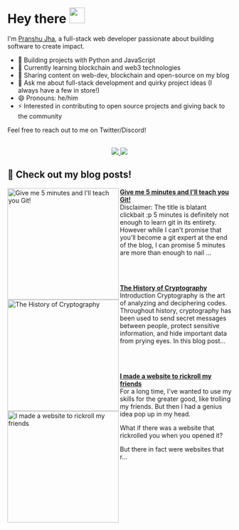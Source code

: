 # Hey there <img src="https://raw.githubusercontent.com/MartinHeinz/MartinHeinz/master/wave.gif" width="35"/>


I'm [Pranshu Jha](https://linkfree.io/pranshuj73), a full-stack web developer passionate about building software to create impact.

- 🚀 Building projects with Python and JavaScript
- 🔭 Currently learning blockchain and web3 technologies
- 🌱 Sharing content on web-dev, blockchain and open-source on my blog
- 💬 Ask me about full-stack development and quirky project ideas (I always have a few in store!)
- 😄 Pronouns: he/him
- ⚡ Interested in contributing to open source projects and giving back to the community

Feel free to reach out to me on Twitter/Discord!

<br />

<!-- SOCIALS -->
<div align="center">
 <a href="https://twitter.com/pranshuj73" target="_blank" rel="noopener noreferrer">
  <img src="https://img.shields.io/badge/Twitter-@pranshuj73-blue?color=efefef&style=for-the-badge&logo=twitter" />
 </a>
 <a href="https://www.linkedin.com/in/pranshu-jha-7ba383183/" target="_blank" rel="noopener noreferrer">
  <img src="https://img.shields.io/badge/LinkedIn-Pranshu Jha-blue?color=efefef&style=for-the-badge&logo=linkedin" />
 </a>
</div>

## 📰 Check out my blog posts!
<!-- HASHNODE_BLOG:START -->
<p align="left">
<a href="https://pranshujha.hashnode.dev//give-me-5-minutes-and-ill-teach-you-git" title="Give me 5 minutes and I'll teach you Git!"><img src="https://cdn.hashnode.com/res/hashnode/image/upload/v1682959398369/40614c1f-5401-4abb-a56c-09687d5fb2b3.jpeg" alt="Give me 5 minutes and I'll teach you Git!" width="250px" align="left" /></a>
<a href="https://pranshujha.hashnode.dev//give-me-5-minutes-and-ill-teach-you-git" title="Give me 5 minutes and I'll teach you Git!"><strong>Give me 5 minutes and I'll teach you Git!</strong></a>
<br/> Disclaimer: The title is blatant clickbait :p
5 minutes is definitely not enough to learn git in its entirety.
However while I can't promise that you'll become a git expert at the end of the blog, I can promise 5 minutes are more than enough to nail ... </p> <br/> <br/>
<p align="left">
<a href="https://pranshujha.hashnode.dev//the-history-of-cryptography" title="The History of Cryptography"><img src="https://cdn.hashnode.com/res/hashnode/image/upload/v1682612850430/81410e10-a891-47b6-b7bb-9459eb441b52.jpeg" alt="The History of Cryptography" width="250px" align="left" /></a>
<a href="https://pranshujha.hashnode.dev//the-history-of-cryptography" title="The History of Cryptography"><strong>The History of Cryptography</strong></a>
<br/> Introduction
Cryptography is the art of analyzing and deciphering codes. Throughout history, cryptography has been used to send secret messages between people, protect sensitive information, and hide important data from prying eyes.
In this blog post... </p> <br/> <br/>
<p align="left">
<a href="https://pranshujha.hashnode.dev//i-made-a-website-to-rickroll-my-friends" title="I made a website to rickroll my friends"><img src="https://cdn.hashnode.com/res/hashnode/image/upload/v1674234732805/cecc1f08-0776-4026-bcd2-e55106ae43c7.png" alt="I made a website to rickroll my friends" width="250px" align="left" /></a>
<a href="https://pranshujha.hashnode.dev//i-made-a-website-to-rickroll-my-friends" title="I made a website to rickroll my friends"><strong>I made a website to rickroll my friends</strong></a>
<br/> For a long time, I've wanted to use my skills for the greater good, like trolling my friends. But then I had a genius idea pop up in my head.

What if there was a website that rickrolled you when you opened it?

But there in fact were websites that r... </p> <br/> <br/>
<!-- HASHNODE_BLOG:END -->
